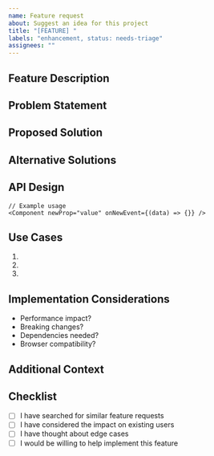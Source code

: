 ```yaml
---
name: Feature request
about: Suggest an idea for this project
title: "[FEATURE] "
labels: "enhancement, status: needs-triage"
assignees: ""
---
```


## Feature Description

<!-- A clear and concise description of the feature you'd like -->

## Problem Statement

<!-- What problem does this feature solve? -->

## Proposed Solution

<!-- Describe the solution you'd like -->

## Alternative Solutions

<!-- Describe any alternative solutions or features you've considered -->

## API Design

<!-- If applicable, show how the API might look -->

```tsx
// Example usage
<Component newProp="value" onNewEvent={(data) => {}} />
```

## Use Cases

<!-- List specific use cases where this feature would be helpful -->

1.
2.
3.

## Implementation Considerations

<!-- Any technical considerations or constraints -->

- Performance impact?
- Breaking changes?
- Dependencies needed?
- Browser compatibility?

## Additional Context

<!-- Add any other context, mockups, or examples about the feature request here -->

## Checklist

- [ ] I have searched for similar feature requests
- [ ] I have considered the impact on existing users
- [ ] I have thought about edge cases
- [ ] I would be willing to help implement this feature
